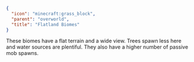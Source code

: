```json
{
  "icon": "minecraft:grass_block",
  "parent": "overworld",
  "title": "Flatland Biomes"
}
```

These biomes have a flat terrain and a wide view. Trees spawn less here and water sources are plentiful. They also have a higher number of passive mob spawns.